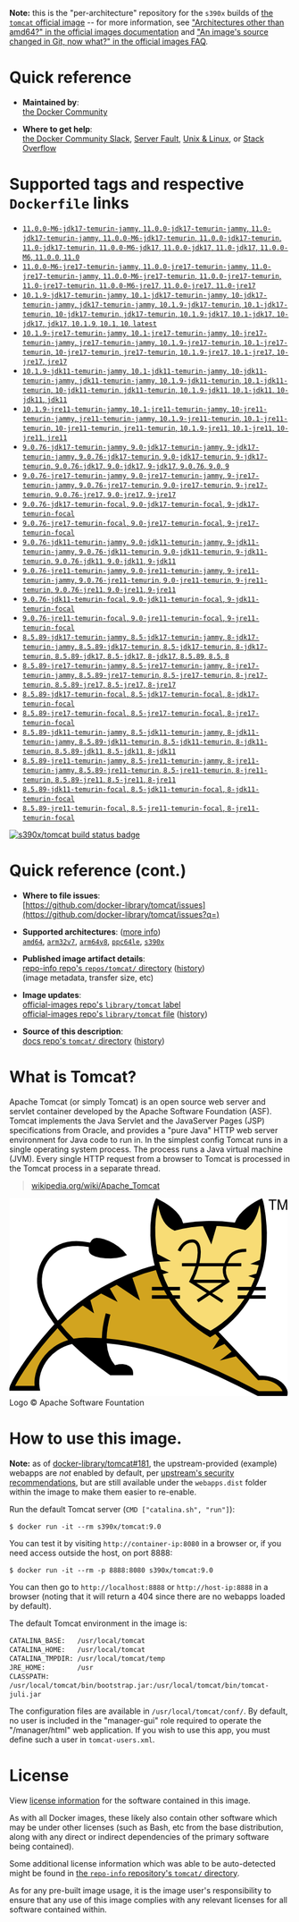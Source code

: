 <!--

********************************************************************************

WARNING:

    DO NOT EDIT "tomcat/README.md"

    IT IS AUTO-GENERATED

    (from the other files in "tomcat/" combined with a set of templates)

********************************************************************************

-->

**Note:** this is the "per-architecture" repository for the `s390x` builds of [the `tomcat` official image](https://hub.docker.com/_/tomcat) -- for more information, see ["Architectures other than amd64?" in the official images documentation](https://github.com/docker-library/official-images#architectures-other-than-amd64) and ["An image's source changed in Git, now what?" in the official images FAQ](https://github.com/docker-library/faq#an-images-source-changed-in-git-now-what).

# Quick reference

-	**Maintained by**:  
	[the Docker Community](https://github.com/docker-library/tomcat)

-	**Where to get help**:  
	[the Docker Community Slack](https://dockr.ly/comm-slack), [Server Fault](https://serverfault.com/help/on-topic), [Unix & Linux](https://unix.stackexchange.com/help/on-topic), or [Stack Overflow](https://stackoverflow.com/help/on-topic)

# Supported tags and respective `Dockerfile` links

-	[`11.0.0-M6-jdk17-temurin-jammy`, `11.0.0-jdk17-temurin-jammy`, `11.0-jdk17-temurin-jammy`, `11.0.0-M6-jdk17-temurin`, `11.0.0-jdk17-temurin`, `11.0-jdk17-temurin`, `11.0.0-M6-jdk17`, `11.0.0-jdk17`, `11.0-jdk17`, `11.0.0-M6`, `11.0.0`, `11.0`](https://github.com/docker-library/tomcat/blob/67e71978df0c16df45ab4364a10d9239fc7869d3/11.0/jdk17/temurin-jammy/Dockerfile)
-	[`11.0.0-M6-jre17-temurin-jammy`, `11.0.0-jre17-temurin-jammy`, `11.0-jre17-temurin-jammy`, `11.0.0-M6-jre17-temurin`, `11.0.0-jre17-temurin`, `11.0-jre17-temurin`, `11.0.0-M6-jre17`, `11.0.0-jre17`, `11.0-jre17`](https://github.com/docker-library/tomcat/blob/67e71978df0c16df45ab4364a10d9239fc7869d3/11.0/jre17/temurin-jammy/Dockerfile)
-	[`10.1.9-jdk17-temurin-jammy`, `10.1-jdk17-temurin-jammy`, `10-jdk17-temurin-jammy`, `jdk17-temurin-jammy`, `10.1.9-jdk17-temurin`, `10.1-jdk17-temurin`, `10-jdk17-temurin`, `jdk17-temurin`, `10.1.9-jdk17`, `10.1-jdk17`, `10-jdk17`, `jdk17`, `10.1.9`, `10.1`, `10`, `latest`](https://github.com/docker-library/tomcat/blob/1c403acaae52186b5880201c652a49645fd00a23/10.1/jdk17/temurin-jammy/Dockerfile)
-	[`10.1.9-jre17-temurin-jammy`, `10.1-jre17-temurin-jammy`, `10-jre17-temurin-jammy`, `jre17-temurin-jammy`, `10.1.9-jre17-temurin`, `10.1-jre17-temurin`, `10-jre17-temurin`, `jre17-temurin`, `10.1.9-jre17`, `10.1-jre17`, `10-jre17`, `jre17`](https://github.com/docker-library/tomcat/blob/1c403acaae52186b5880201c652a49645fd00a23/10.1/jre17/temurin-jammy/Dockerfile)
-	[`10.1.9-jdk11-temurin-jammy`, `10.1-jdk11-temurin-jammy`, `10-jdk11-temurin-jammy`, `jdk11-temurin-jammy`, `10.1.9-jdk11-temurin`, `10.1-jdk11-temurin`, `10-jdk11-temurin`, `jdk11-temurin`, `10.1.9-jdk11`, `10.1-jdk11`, `10-jdk11`, `jdk11`](https://github.com/docker-library/tomcat/blob/1c403acaae52186b5880201c652a49645fd00a23/10.1/jdk11/temurin-jammy/Dockerfile)
-	[`10.1.9-jre11-temurin-jammy`, `10.1-jre11-temurin-jammy`, `10-jre11-temurin-jammy`, `jre11-temurin-jammy`, `10.1.9-jre11-temurin`, `10.1-jre11-temurin`, `10-jre11-temurin`, `jre11-temurin`, `10.1.9-jre11`, `10.1-jre11`, `10-jre11`, `jre11`](https://github.com/docker-library/tomcat/blob/1c403acaae52186b5880201c652a49645fd00a23/10.1/jre11/temurin-jammy/Dockerfile)
-	[`9.0.76-jdk17-temurin-jammy`, `9.0-jdk17-temurin-jammy`, `9-jdk17-temurin-jammy`, `9.0.76-jdk17-temurin`, `9.0-jdk17-temurin`, `9-jdk17-temurin`, `9.0.76-jdk17`, `9.0-jdk17`, `9-jdk17`, `9.0.76`, `9.0`, `9`](https://github.com/docker-library/tomcat/blob/1c6875e85a440757bf983b3beb6234f23cc06e8c/9.0/jdk17/temurin-jammy/Dockerfile)
-	[`9.0.76-jre17-temurin-jammy`, `9.0-jre17-temurin-jammy`, `9-jre17-temurin-jammy`, `9.0.76-jre17-temurin`, `9.0-jre17-temurin`, `9-jre17-temurin`, `9.0.76-jre17`, `9.0-jre17`, `9-jre17`](https://github.com/docker-library/tomcat/blob/1c6875e85a440757bf983b3beb6234f23cc06e8c/9.0/jre17/temurin-jammy/Dockerfile)
-	[`9.0.76-jdk17-temurin-focal`, `9.0-jdk17-temurin-focal`, `9-jdk17-temurin-focal`](https://github.com/docker-library/tomcat/blob/1c6875e85a440757bf983b3beb6234f23cc06e8c/9.0/jdk17/temurin-focal/Dockerfile)
-	[`9.0.76-jre17-temurin-focal`, `9.0-jre17-temurin-focal`, `9-jre17-temurin-focal`](https://github.com/docker-library/tomcat/blob/1c6875e85a440757bf983b3beb6234f23cc06e8c/9.0/jre17/temurin-focal/Dockerfile)
-	[`9.0.76-jdk11-temurin-jammy`, `9.0-jdk11-temurin-jammy`, `9-jdk11-temurin-jammy`, `9.0.76-jdk11-temurin`, `9.0-jdk11-temurin`, `9-jdk11-temurin`, `9.0.76-jdk11`, `9.0-jdk11`, `9-jdk11`](https://github.com/docker-library/tomcat/blob/1c6875e85a440757bf983b3beb6234f23cc06e8c/9.0/jdk11/temurin-jammy/Dockerfile)
-	[`9.0.76-jre11-temurin-jammy`, `9.0-jre11-temurin-jammy`, `9-jre11-temurin-jammy`, `9.0.76-jre11-temurin`, `9.0-jre11-temurin`, `9-jre11-temurin`, `9.0.76-jre11`, `9.0-jre11`, `9-jre11`](https://github.com/docker-library/tomcat/blob/1c6875e85a440757bf983b3beb6234f23cc06e8c/9.0/jre11/temurin-jammy/Dockerfile)
-	[`9.0.76-jdk11-temurin-focal`, `9.0-jdk11-temurin-focal`, `9-jdk11-temurin-focal`](https://github.com/docker-library/tomcat/blob/1c6875e85a440757bf983b3beb6234f23cc06e8c/9.0/jdk11/temurin-focal/Dockerfile)
-	[`9.0.76-jre11-temurin-focal`, `9.0-jre11-temurin-focal`, `9-jre11-temurin-focal`](https://github.com/docker-library/tomcat/blob/1c6875e85a440757bf983b3beb6234f23cc06e8c/9.0/jre11/temurin-focal/Dockerfile)
-	[`8.5.89-jdk17-temurin-jammy`, `8.5-jdk17-temurin-jammy`, `8-jdk17-temurin-jammy`, `8.5.89-jdk17-temurin`, `8.5-jdk17-temurin`, `8-jdk17-temurin`, `8.5.89-jdk17`, `8.5-jdk17`, `8-jdk17`, `8.5.89`, `8.5`, `8`](https://github.com/docker-library/tomcat/blob/56238140d77dfa27f93091baf0a94eb0e2d3b37d/8.5/jdk17/temurin-jammy/Dockerfile)
-	[`8.5.89-jre17-temurin-jammy`, `8.5-jre17-temurin-jammy`, `8-jre17-temurin-jammy`, `8.5.89-jre17-temurin`, `8.5-jre17-temurin`, `8-jre17-temurin`, `8.5.89-jre17`, `8.5-jre17`, `8-jre17`](https://github.com/docker-library/tomcat/blob/56238140d77dfa27f93091baf0a94eb0e2d3b37d/8.5/jre17/temurin-jammy/Dockerfile)
-	[`8.5.89-jdk17-temurin-focal`, `8.5-jdk17-temurin-focal`, `8-jdk17-temurin-focal`](https://github.com/docker-library/tomcat/blob/56238140d77dfa27f93091baf0a94eb0e2d3b37d/8.5/jdk17/temurin-focal/Dockerfile)
-	[`8.5.89-jre17-temurin-focal`, `8.5-jre17-temurin-focal`, `8-jre17-temurin-focal`](https://github.com/docker-library/tomcat/blob/56238140d77dfa27f93091baf0a94eb0e2d3b37d/8.5/jre17/temurin-focal/Dockerfile)
-	[`8.5.89-jdk11-temurin-jammy`, `8.5-jdk11-temurin-jammy`, `8-jdk11-temurin-jammy`, `8.5.89-jdk11-temurin`, `8.5-jdk11-temurin`, `8-jdk11-temurin`, `8.5.89-jdk11`, `8.5-jdk11`, `8-jdk11`](https://github.com/docker-library/tomcat/blob/56238140d77dfa27f93091baf0a94eb0e2d3b37d/8.5/jdk11/temurin-jammy/Dockerfile)
-	[`8.5.89-jre11-temurin-jammy`, `8.5-jre11-temurin-jammy`, `8-jre11-temurin-jammy`, `8.5.89-jre11-temurin`, `8.5-jre11-temurin`, `8-jre11-temurin`, `8.5.89-jre11`, `8.5-jre11`, `8-jre11`](https://github.com/docker-library/tomcat/blob/56238140d77dfa27f93091baf0a94eb0e2d3b37d/8.5/jre11/temurin-jammy/Dockerfile)
-	[`8.5.89-jdk11-temurin-focal`, `8.5-jdk11-temurin-focal`, `8-jdk11-temurin-focal`](https://github.com/docker-library/tomcat/blob/56238140d77dfa27f93091baf0a94eb0e2d3b37d/8.5/jdk11/temurin-focal/Dockerfile)
-	[`8.5.89-jre11-temurin-focal`, `8.5-jre11-temurin-focal`, `8-jre11-temurin-focal`](https://github.com/docker-library/tomcat/blob/56238140d77dfa27f93091baf0a94eb0e2d3b37d/8.5/jre11/temurin-focal/Dockerfile)

[![s390x/tomcat build status badge](https://img.shields.io/jenkins/s/https/doi-janky.infosiftr.net/job/multiarch/job/s390x/job/tomcat.svg?label=s390x/tomcat%20%20build%20job)](https://doi-janky.infosiftr.net/job/multiarch/job/s390x/job/tomcat/)

# Quick reference (cont.)

-	**Where to file issues**:  
	[https://github.com/docker-library/tomcat/issues](https://github.com/docker-library/tomcat/issues?q=)

-	**Supported architectures**: ([more info](https://github.com/docker-library/official-images#architectures-other-than-amd64))  
	[`amd64`](https://hub.docker.com/r/amd64/tomcat/), [`arm32v7`](https://hub.docker.com/r/arm32v7/tomcat/), [`arm64v8`](https://hub.docker.com/r/arm64v8/tomcat/), [`ppc64le`](https://hub.docker.com/r/ppc64le/tomcat/), [`s390x`](https://hub.docker.com/r/s390x/tomcat/)

-	**Published image artifact details**:  
	[repo-info repo's `repos/tomcat/` directory](https://github.com/docker-library/repo-info/blob/master/repos/tomcat) ([history](https://github.com/docker-library/repo-info/commits/master/repos/tomcat))  
	(image metadata, transfer size, etc)

-	**Image updates**:  
	[official-images repo's `library/tomcat` label](https://github.com/docker-library/official-images/issues?q=label%3Alibrary%2Ftomcat)  
	[official-images repo's `library/tomcat` file](https://github.com/docker-library/official-images/blob/master/library/tomcat) ([history](https://github.com/docker-library/official-images/commits/master/library/tomcat))

-	**Source of this description**:  
	[docs repo's `tomcat/` directory](https://github.com/docker-library/docs/tree/master/tomcat) ([history](https://github.com/docker-library/docs/commits/master/tomcat))

# What is Tomcat?

Apache Tomcat (or simply Tomcat) is an open source web server and servlet container developed by the Apache Software Foundation (ASF). Tomcat implements the Java Servlet and the JavaServer Pages (JSP) specifications from Oracle, and provides a "pure Java" HTTP web server environment for Java code to run in. In the simplest config Tomcat runs in a single operating system process. The process runs a Java virtual machine (JVM). Every single HTTP request from a browser to Tomcat is processed in the Tomcat process in a separate thread.

> [wikipedia.org/wiki/Apache_Tomcat](https://en.wikipedia.org/wiki/Apache_Tomcat)

![logo](https://raw.githubusercontent.com/docker-library/docs/8e31eb93a02d504d0cfe1da435aa31b377fc627d/tomcat/logo.png)Logo &copy; Apache Software Fountation

# How to use this image.

**Note:** as of [docker-library/tomcat#181](https://github.com/docker-library/tomcat/pull/181), the upstream-provided (example) webapps are *not* enabled by default, per [upstream's security recommendations](https://tomcat.apache.org/tomcat-9.0-doc/security-howto.html#Default_web_applications), but are still available under the `webapps.dist` folder within the image to make them easier to re-enable.

Run the default Tomcat server (`CMD ["catalina.sh", "run"]`):

```console
$ docker run -it --rm s390x/tomcat:9.0
```

You can test it by visiting `http://container-ip:8080` in a browser or, if you need access outside the host, on port 8888:

```console
$ docker run -it --rm -p 8888:8080 s390x/tomcat:9.0
```

You can then go to `http://localhost:8888` or `http://host-ip:8888` in a browser (noting that it will return a 404 since there are no webapps loaded by default).

The default Tomcat environment in the image is:

	CATALINA_BASE:   /usr/local/tomcat
	CATALINA_HOME:   /usr/local/tomcat
	CATALINA_TMPDIR: /usr/local/tomcat/temp
	JRE_HOME:        /usr
	CLASSPATH:       /usr/local/tomcat/bin/bootstrap.jar:/usr/local/tomcat/bin/tomcat-juli.jar

The configuration files are available in `/usr/local/tomcat/conf/`. By default, no user is included in the "manager-gui" role required to operate the "/manager/html" web application. If you wish to use this app, you must define such a user in `tomcat-users.xml`.

# License

View [license information](https://www.apache.org/licenses/LICENSE-2.0) for the software contained in this image.

As with all Docker images, these likely also contain other software which may be under other licenses (such as Bash, etc from the base distribution, along with any direct or indirect dependencies of the primary software being contained).

Some additional license information which was able to be auto-detected might be found in [the `repo-info` repository's `tomcat/` directory](https://github.com/docker-library/repo-info/tree/master/repos/tomcat).

As for any pre-built image usage, it is the image user's responsibility to ensure that any use of this image complies with any relevant licenses for all software contained within.
